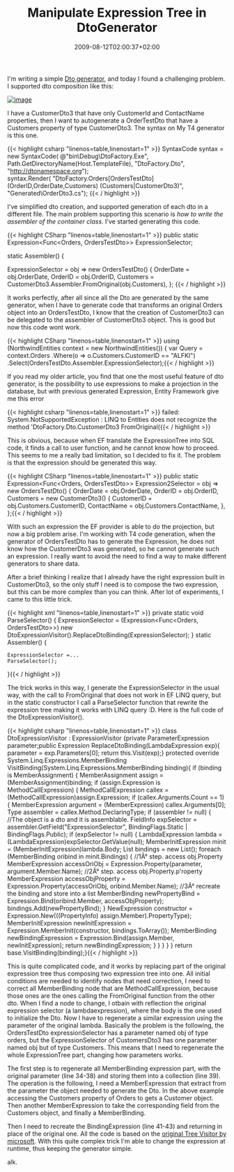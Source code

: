 ﻿---
title: "Manipulate Expression Tree in DtoGenerator"
description: ""
date: 2009-08-12T02:00:37+02:00
draft: false
tags: ["Visual Studio", "LINQ"]
categories: ["Programming"]
---
I'm writing a simple [Dto generator](http://www.codewrecks.com/blog/index.php/2009/07/31/dto-generator-and-repository-integration/), and today I found a challenging problem. I supported dto composition like this:

[![image](https://www.codewrecks.com/blog/wp-content/uploads/2009/08/image-thumb19.png "image")](https://www.codewrecks.com/blog/wp-content/uploads/2009/08/image19.png)

I have a CustomerDto3 that have only CustomerId and ContactName properties, then I want to autogenerate a OrderTestDto that have a Customers property of type CustomerDto3. The syntax on My T4 generator is this one.

{{< highlight csharp "linenos=table,linenostart=1" >}}
SyntaxCode syntax = new SyntaxCode(
    @"bin\Debug\DtoFactory.Exe", 
    Path.GetDirectoryName(Host.TemplateFile),
    "DtoFactory.Dto",
    "http://dtonamespace.org");   
syntax.Render(
    "DtoFactory.Orders[OrdersTestDto] (OrderID,OrderDate,Customers) (Customers|CustomerDto3)",
    "Generated\\OrderDto3.cs"); {{< / highlight >}}

<!-- Code inserted with Steve Dunn's Windows Live Writer Code Formatter Plugin.  http://dunnhq.com -->

I've simplified dto creation, and supported generation of each dto in a different file. The main problem supporting this scenario is *how to write the assembler of the container class*. I've started generating this code.

{{< highlight CSharp "linenos=table,linenostart=1" >}}
public static Expression<Func<Orders, OrdersTestDto>> ExpressionSelector;

static Assembler() {

ExpressionSelector = obj => new OrdersTestDto() {
        OrderDate = obj.OrderDate,
        OrderID = obj.OrderID,
        Customers = CustomerDto3.Assembler.FromOriginal(obj.Customers),
        }; {{< / highlight >}}

<!-- Code inserted with Steve Dunn's Windows Live Writer Code Formatter Plugin.  http://dunnhq.com -->

It works perfectly, after all since all the Dto are generated by the same generator, when I have to generate code that transforms an original Orders object into an OrdersTestDto, I know that the creation of CustomerDto3 can be delegated to the assembler of CustomerDto3 object. This is good but now this code wont work.

{{< highlight CSharp "linenos=table,linenostart=1" >}}
using (NorthwindEntities context = new NorthwindEntities())
    {
        var Query = context.Orders
           .Where(o => o.Customers.CustomerID == "ALFKI")
           .Select(OrdersTestDto.Assembler.ExpressionSelector);{{< / highlight >}}

<!-- Code inserted with Steve Dunn's Windows Live Writer Code Formatter Plugin.  http://dunnhq.com -->

If you read my older article, you find that one the most useful feature of dto generator, is the possibility to use expressions to make a projection in the database, but with previous generated Expression, Entity Framework give me this error

{{< highlight csharp "linenos=table,linenostart=1" >}}
failed: System.NotSupportedException : LINQ to Entities does not recognize the method 'DtoFactory.Dto.CustomerDto3 FromOriginal({{< / highlight >}}

<!-- Code inserted with Steve Dunn's Windows Live Writer Code Formatter Plugin.  http://dunnhq.com -->

This is obvious, because when EF translate the ExpressionTree into SQL code, it finds a call to user function, and he cannot know how to proceed. This seems to me a really bad limitation, so I decided to fix it. The problem is that the expression should be generated this way.

{{< highlight CSharp "linenos=table,linenostart=1" >}}
public static Expression<Func<Orders, OrdersTestDto>> Expression2Selector
    = obj => new OrdersTestDto()
      {
          OrderDate = obj.OrderDate,
          OrderID = obj.OrderID,
          Customers = new CustomerDto3()
          {
            CustomerID =  obj.Customers.CustomerID,
            ContactName = obj.Customers.ContactName,
          },
      };{{< / highlight >}}

<!-- Code inserted with Steve Dunn's Windows Live Writer Code Formatter Plugin.  http://dunnhq.com -->

With such an expression the EF provider is able to do the projection, but now a big problem arise. I'm working with T4 code generation, when the generator of OrdersTestDto has to generate the Expression, he does not know how the CustomerDto3 was generated, so he cannot generate such an expression. I really want to avoid the need to find a way to make different generators to share data.

After a brief thinking I realize that I already have the right expression built in CustomerDto3, so the only stuff I need is to compose the two expression, but this can be more complex than you can think. After lot of experiments, I came to this little trick.

{{< highlight xml "linenos=table,linenostart=1" >}}
private static void ParseSelector()
{
    ExpressionSelector = (Expression<Func<Orders, OrdersTestDto>>)
        new DtoExpressionVisitor().ReplaceDtoBinding(ExpressionSelector);
}
static Assembler() {

    ExpressionSelector =...
    ParseSelector();
}{{< / highlight >}}

<!-- Code inserted with Steve Dunn's Windows Live Writer Code Formatter Plugin.  http://dunnhq.com -->

The trick works in this way, I generate the ExpressionSelector in the usual way, with the call to FromOriginal that does not work in EF LINQ query, but in the static constructor I call a ParseSelector function that rewrite the expression tree making it works with LINQ query :D. Here is the full code of the DtoExpressionVisitor().

{{< highlight csharp "linenos=table,linenostart=1" >}}
class DtoExpressionVisitor : ExpressionVisitor
{private ParameterExpression parameter;public Expression ReplaceDtoBinding(LambdaExpression exp){	parameter = exp.Parameters[0];	return this.Visit(exp);}
protected override System.Linq.Expressions.MemberBinding VisitBinding(System.Linq.Expressions.MemberBinding binding){	if (binding is MemberAssignment)	{		MemberAssignment assign = (MemberAssignment)binding;		if (assign.Expression is MethodCallExpression)		{			MethodCallExpression callex = (MethodCallExpression)assign.Expression;			if (callex.Arguments.Count == 1)			{				MemberExpression argument = (MemberExpression) callex.Arguments[0];				Type assembler = callex.Method.DeclaringType;				if (assembler != null)				{					//The object is a dto and it is assemblable.					FieldInfo expSelector = assembler.GetField("ExpressionSelector", BindingFlags.Static | BindingFlags.Public);					if (expSelector != null)					{						LambdaExpression lambda = (LambdaExpression)expSelector.GetValue(null);						MemberInitExpression minit = (MemberInitExpression)lambda.Body;						List<MemberBinding> bindings = new List<MemberBinding>();						foreach (MemberBinding oribind in minit.Bindings)						{							//1Â° step. access obj.Property							MemberExpression accessOriObj = Expression.Property(parameter, argument.Member.Name);							//2Â° step. access obj.Property.p'roperty							MemberExpression accessObjProperty = Expression.Property(accessOriObj, oribind.Member.Name);							//3Â° recreate the binding and store into a list							MemberBinding newPropertyBind = Expression.Bind(oribind.Member, accessObjProperty);							bindings.Add(newPropertyBind);						}						NewExpression constructor = Expression.New(((PropertyInfo) assign.Member).PropertyType);						MemberInitExpression newInitExpression = Expression.MemberInit(constructor, bindings.ToArray());						MemberBinding newBindingExpression = Expression.Bind(assign.Member, newInitExpression);						return newBindingExpression;					}				}			}		}	}	return base.VisitBinding(binding);}{{< / highlight >}}

<!-- Code inserted with Steve Dunn's Windows Live Writer Code Formatter Plugin.  http://dunnhq.com -->

This is quite complicated code, and it works by replacing part of the original expression tree thus composing two expression tree into one. All initial conditions are needed to identify nodes that need correction, I need to correct all MemberBinding node that are MethodCallExpression, because those ones are the ones calling the FromOriginal function from the other dto. When I find a node to change, I otbain with reflection the original expression selector (a lambdaexpression), where the body is the one used to initialize the Dto. Now I have to regenerate a similar expression using the parameter of the original lambda. Basically the problem is the following, the OrdersTestDto expressionSelector has a parameter named obj of type orders, but the ExpressionSelector of CustomersDto3 has one parameter named obj but of type Customers. This means that I need to regenerate the whole ExpressionTree part, changing how parameters works.

The first step is to regenerate all MemberBinding expression part, with the original parameter (line 34-38) and storing them into a collection (line 39). The operation is the following, I need a MemberExpression that extract from the parameter the object needed to generate the Dto. In the above example accessing the Customers property of Orders to gets a Customer object. Then another MemberExpression to take the corresponding field from the Customers object, and finally a MemberBinding.

Then I need to recreate the BindingExpression (line 41-43) and returning in place of the original one. All the code is based on the [original Tree Visitor by microsoft](class%20DtoExpressionVisitor%20:%20ExpressionVisitor). With this quite complex trick I'm able to change the expression at runtime, thus keeping the generator simple.

alk.

